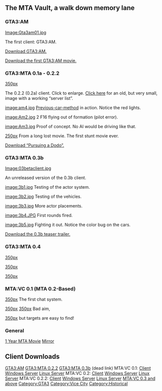 The MTA Vault, a walk down memory lane
--------------------------------------

### GTA3:AM

[Image:Gta3am01.jpg](/docs/image:gta3am01.jpg.md "wikilink")

The first client: GTA3:AM.

[Download GTA3:AM.](http://files.mtasa.com/apps/pre-0.1/gta3am01a.zip)

[Download the first GTA3:AM movie.](http://files.mtasa.com/media/gta3am/first_movie.zip)

### GTA3:MTA 0.1a - 0.2.2

[350px](/docs/image:022client.png.md "wikilink")

The 0.2.2 (0.2a) client. Click to enlarge. [Click here](http://wiki.multitheftauto.com/images/1/1b/02aclientsmall.jpg) for an old, but very small, image with a working “server list”.

[image:am4.jpg](/docs/image:am4.jpg.md "wikilink")
[Previous-car-method](/docs/previous-car-method.md "wikilink") in action. Notice the red lights.

[image:Am2.jpg](/docs/image:am2.jpg.md "wikilink")
2 F16 flying out of formation (pilot error).

[image:Am3.jpg](/docs/image:am3.jpg.md "wikilink")
Proof of concept. No AI would be driving like that.

[250px](/docs/image:am1.jpg.md "wikilink")
From a long lost movie. The first stunt movie ever.

[Download “Pursuing a Dodo”.](http://files.mtasa.com/media/gta3mta/Videos/gta3mta-movie2.zip)

### GTA3:MTA 0.3b

[Image:03betaclient.jpg](/docs/image:03betaclient.jpg.md "wikilink")

An unreleased version of the 0.3b client.

[image:3b1.jpg](/docs/image:3b1.jpg.md "wikilink")
Testing of the actor system.

[image:3b2.jpg](/docs/image:3b2.jpg.md "wikilink")
Testing of the vehicles.

[image:3b3.jpg](/docs/image:3b3.jpg.md "wikilink")
More actor placements.

[image:3b4.JPG](/docs/image:3b4.jpg.md "wikilink")
First rounds fired.

[image:3b5.jpg](/docs/image:3b5.jpg.md "wikilink")
Fighting it out. Notice the color bug on the cars.

[Download the 0.3b teaser trailer.](http://files.mtasa.com/media/gta3mta/Videos/mta0.3binprogress3.rar)

### GTA3:MTA 0.4

[350px](/docs/image:4b1.jpg.md "wikilink")

[350px](/docs/image:4b2.jpg.md "wikilink")

[350px](/docs/image:4b3.jpg.md "wikilink")

### MTA:VC 0.1 (MTA 0.2-Based)

[350px](/docs/image:vc0.1-1.jpg.md "wikilink")
The first chat system.

[350px](/docs/image:vc0.1-2.jpg.md "wikilink")
[350px](/docs/image:vc0.1-3.jpg.md "wikilink")
Bad aim,

[350px](/docs/image:vc0.1-4.jpg.md "wikilink")
but targets are easy to find!

### General

[1 Year MTA Movie](http://www.gonnaplay.com/fileInfo.php?g=20101&f=10) [Mirror](http://files.mtasa.com/media/1yrmta.zip)

Client Downloads
----------------

[GTA3:AM](http://files.mtasa.com/apps/pre-0.1/gta3am01a.zip)
[GTA3:MTA 0.2.2](http://files.mtasa.com/apps/0.2/mta022_client_gta3.exe)
[GTA3:MTA 0.3b](http://multitheftauto.com/mta_archived/mta03b.zip) (dead link)
MTA:VC 0.1: [Client](http://files.mtasa.com/apps/0.1/mta01_client.exe) [Windows Server](http://files.mtasa.com/apps/0.1/mta01_server_win32.zip) [Linux Server](http://files.mtasa.com/apps/0.1/mta01_server_linux.tar.gz)
MTA:VC 0.2: [Client](http://files.mtasa.com/apps/0.2/mta020_client_gtavc.exe) [Windows Server](http://files.mtasa.com/apps/0.2/mta020_server_win32.zip) [Linux Server](http://files.mtasa.com/apps/0.2/mta020_server_linux.tar.gz)
MTA:VC 0.2.2: [Client](http://files.mtasa.com/apps/0.2/mta022_client_gtavc.exe) [Windows Server](http://files.mtasa.com/apps/0.2/mta022_server_win32.zip) [Linux Server](http://files.mtasa.com/apps/0.2/mta022_server_linux.tar.gz)
[MTA:VC 0.3 and above](http://files.mtasa.com/apps/)
[Category:GTA3](/docs/category:gta3.md "wikilink") [Category:Vice City](/Category:Vice_City.md "wikilink") [Category:Historical](/Category:Historical.md "wikilink")
